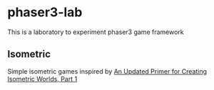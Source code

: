 # phaser3-lab
This is a laboratory to experiment phaser3 game framework

## Isometric

Simple isometric games inspired by [An Updated Primer for Creating Isometric Worlds, Part 1](https://gamedevelopment.tutsplus.com/tutorials/creating-isometric-worlds-primer-for-game-developers-updated--cms-28392)

